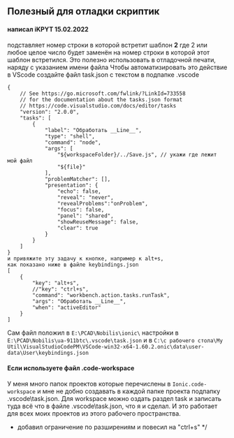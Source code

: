 
## Полезный для отладки скриптик
#### написал iKPYT 15.02.2022
подставляет номер строки в которой встретит шаблон __2__ где 2 или любое целое число будет заменён на номер строки в которой этот шаблон встретился.
Это полезно использовать в отладочной печати, наряду с указанием имени файла
Чтобы автоматизировать это действие в VScode создайте файл task.json c текстом в подпапке .vscode 
```
{
    // See https://go.microsoft.com/fwlink/?LinkId=733558
    // for the documentation about the tasks.json format
    // https://code.visualstudio.com/docs/editor/tasks
    "version": "2.0.0",
    "tasks": [
        {
            "label": "Обработать __Line__",
            "type": "shell",
            "command": "node",
            "args": [
                "${workspaceFolder}/../Save.js", // укажи где лежит мой файл 
                "${file}"
            ],
            "problemMatcher": [],
            "presentation": {
                "echo": false,
                "reveal": "never",
                "revealProblems":"onProblem",
                "focus": false,
                "panel": "shared",
                "showReuseMessage": false,
                "clear": true
            }
        }
    ]
}
и привяжите эту задачу к кнопке, например к alt+s, 
как показано ниже в файле keybindings.json
[
    {
        "key": "alt+s",
        //"key": "ctrl+s",
        "command": "workbench.action.tasks.runTask",
        "args": "Обработать __Line__",
        "when": "activeEditor"
    }
]
```
Сам файл положил в `E:\PCAD\Nobilis\ionic\`
настройки в `E:\PCAD\Nobilis\ua-911btc\.vscode\task.json`
и в `C:\с рабочего стола\My Util\VisualStudioCodePM\VSCode-win32-x64-1.60.2.onic\data\user-data\User\keybindings.json`

#### Если используете файл .code-workspace
У меня много папок проектов которые перечислены в `Ionic.code-workspace` и мне не добно создавать в каждой папке проекта подпапку .vscode\task.json. Для workspace можно оздать раздел task и записать туда всё что в файле .vscode\task.json, что я и сделал. И это работает для всех моих проектов из этого рабочего пространства.

- добавил ограничение по разширениям и повесил на "ctrl+s"
*/